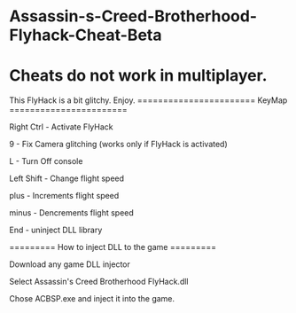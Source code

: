 # Assassin-s-Creed-Brotherhood-Flyhack-Cheat-Beta
# Cheats do not work in multiplayer.

This FlyHack is a bit glitchy. Enjoy.
======================= KeyMap =======================

Right Ctrl - Activate FlyHack

9 - Fix Camera glitching (works only if FlyHack is activated)

L - Turn Off console

Left Shift - Change flight speed

plus - Increments flight speed

minus - Dencrements flight speed

End - uninject DLL library

========= How to inject DLL to the game =========

Download any game DLL injector

Select Assassin's Creed Brotherhood FlyHack.dll

Chose ACBSP.exe and inject it into the game.

